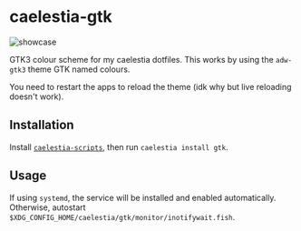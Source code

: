 # caelestia-gtk

![showcase](https://github.com/caelestia-dots/readme/blob/main/gtk/showcase.gif)

GTK3 colour scheme for my caelestia dotfiles.
This works by using the `adw-gtk3` theme GTK named colours.

You need to restart the apps to reload the theme (idk why but live reloading doesn't work).

## Installation

Install [`caelestia-scripts`](https://github.com/caelestia-dots/scripts.git),
then run `caelestia install gtk`.

## Usage

If using `systemd`, the service will be installed and enabled automatically.
Otherwise, autostart `$XDG_CONFIG_HOME/caelestia/gtk/monitor/inotifywait.fish`.
